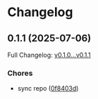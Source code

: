 # Changelog

## 0.1.1 (2025-07-06)

Full Changelog: [v0.1.0...v0.1.1](https://github.com/BoomchainLabs/nextflare-earn/compare/v0.1.0...v0.1.1)

### Chores

* sync repo ([0f8403d](https://github.com/BoomchainLabs/nextflare-earn/commit/0f8403d28208f068c9159fcc1d0043898c1753b4))

